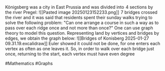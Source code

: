 Königsberg was a city in East Prussia and was divided into $\hspace{0pt}4$ sections by the river Pregel:
![[Pasted image 20250123152233.png]]
$\hspace{0pt}7$ bridges crossed the river and it was said that residents spent their sunday walks trying to solve the following problem:
    "Can one arrange a course in such a way as to pass over each ridge once and not more than once?"
One can use graph theory to model this question. Representing land by vertices and bridges by edges, we obtain the graph below:
![[Bridges of Konisberg 2025-01-27 09.31.19.excalidraw]]
Euler showed it could not be done, for one enters each vertex as often as one leaves it. So, in order to walk over each bridge just once, returning to the start, each vertex must have even degree

#Mathematics #Graphs 
